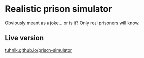 # Realistic prison simulator
Obviously meant as a joke... or is it?
Only real prisoners will know.


## Live version
[tuhnik.github.io/prison-simulator](https://tuhnik.github.io/prison-simulator/)